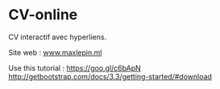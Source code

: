 # CV-online
CV interactif avec hyperliens.

Site web : www.maxlepin.ml

Use this tutorial :
https://goo.gl/c6bApN
http://getbootstrap.com/docs/3.3/getting-started/#download